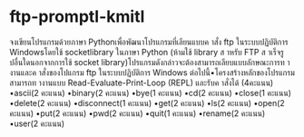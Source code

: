 # ftp-promptl-kmitl

จงเขียนโปรแกรมด้วยภาษา Pythonเพื่อพัฒนาโปรแกรมที่เลียนแบบค าสั่ง ftp ในระบบปฏิบัติการ Windowsโดยใช้ socketlibrary ในภาษา Python (ห้ามใช้ library ส าหรับ FTP ส าเร็จรูปอื่นใดนอกจากการใช้ socket library)โปรแกรมดังกล่าวจะต้องสามารถเลียบแบบลักษณะการท างานและค าสั่งของโปแกรม ftp ในระบบปฏิบัติการ Windows ต่อไปนี้•โครงสร้างหลักของโปรแกรมสามารถท างานแบบ Read-Evaluate-Print-Loop (REPL) และรับค าสั่งได้ (4คะแนน)
•ascii(2 คะแนน)
•binary(2 คะแนน)
•bye(1 คะแนน)
•cd(2 คะแนน)
•close(1 คะแนน)
•delete(2 คะแนน)
•disconnect(1 คะแนน)
•get(2 คะแนน)
•ls(2 คะแนน)
•open(2 คะแนน)
•put(2 คะแนน)
•pwd(2 คะแนน)
•quit(1 คะแนน)
•rename(2 คะแนน)
•user(2 คะแนน)

